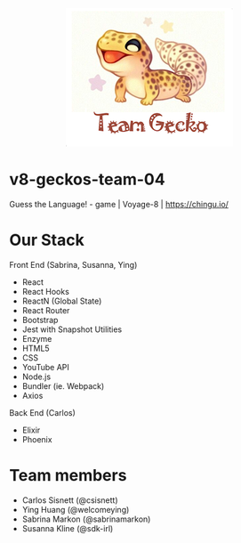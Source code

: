 <p align="center">
  <img width="300" height="249" src="teamgecko.png" alt="Chingu Voyage 8 - Team Gecko 4!">
</p>

# v8-geckos-team-04
Guess the Language! - game | Voyage-8 | https://chingu.io/

# Our Stack

Front End (Sabrina, Susanna, Ying)
- React
- React Hooks
- ReactN (Global State)
- React Router
- Bootstrap
- Jest with Snapshot Utilities
- Enzyme
- HTML5
- CSS
- YouTube API
- Node.js
- Bundler (ie. Webpack)
- Axios

Back End (Carlos)
- Elixir
- Phoenix

# Team members
- Carlos Sisnett (@csisnett)
- Ying Huang (@welcomeying)
- Sabrina Markon (@sabrinamarkon)
- Susanna Kline (@sdk-irl)


